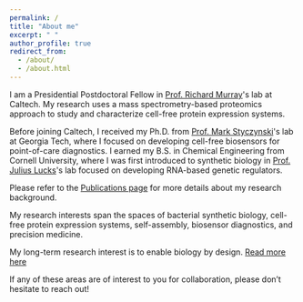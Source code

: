 ```yaml
---
permalink: /
title: "About me"
excerpt: " "
author_profile: true
redirect_from: 
  - /about/
  - /about.html
---
```


I am a Presidential Postdoctoral Fellow in [Prof. Richard Murray](https://murray.cds.caltech.edu/Main_Page)'s lab at Caltech. My research uses a mass spectrometry-based proteomics approach to study and characterize cell-free protein expression systems.

Before joining Caltech, I received my Ph.D. from [Prof. Mark Styczynski](https://sites.gatech.edu/styczynski/)'s lab at Georgia Tech, where I focused on developing cell-free biosensors for point-of-care diagnostics. I earned my B.S. in Chemical Engineering from Cornell University, where I was first introduced to synthetic biology in [Prof. Julius Lucks](https://luckslab.org)'s lab focused on developing RNA-based genetic regulators. 

Please refer to the [Publications page](https://yzhang952.github.io/publications) for more details about my research background.

My research interests span the spaces of bacterial synthetic biology, cell-free protein expression systems, self-assembly, biosensor diagnostics, and precision medicine.

My long-term research interest is to enable biology by design. [Read more here](/research/)

If any of these areas are of interest to you for collaboration, please don’t hesitate to reach out!